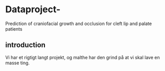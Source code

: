 # Dataproject-
Prediction of craniofacial growth and occlusion for cleft lip and palate patients

## introduction

Vi har et rigtigt langt projekt, og malthe har den grind på at vi skal lave en masse ting.
